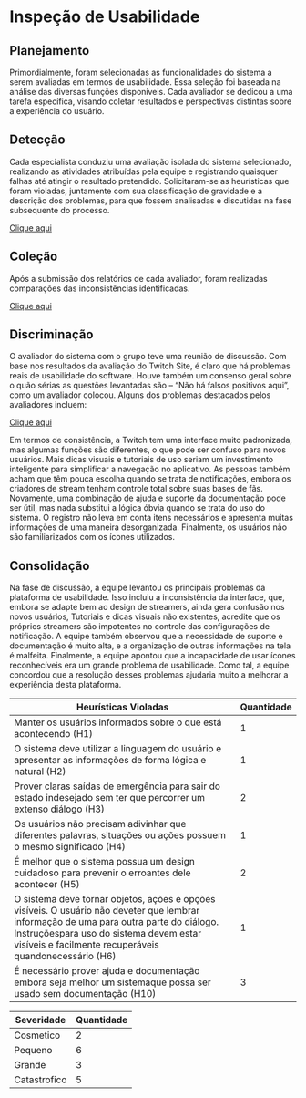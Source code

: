 # Inspeção de Usabilidade
## Planejamento
Primordialmente, foram selecionadas as funcionalidades do sistema a serem avaliadas em termos de usabilidade. Essa seleção foi baseada na análise das diversas funções disponíveis. Cada avaliador se dedicou a uma tarefa específica, visando coletar resultados e perspectivas distintas sobre a experiência do usuário.

## Detecção
Cada especialista conduziu uma avaliação isolada do sistema selecionado, realizando as atividades atribuídas pela equipe e registrando quaisquer falhas até atingir o resultado pretendido. Solicitaram-se as heurísticas que foram violadas, juntamente com sua classificação de gravidade e a descrição dos problemas, para que fossem analisadas e discutidas na fase subsequente do processo.

[Clique aqui](https://github.com/Ghostdoce/IHC/blob/main/ihcw_ufam/inspecao_usabilidade/tabela_deteccao.md)

## Coleção
Após a submissão dos relatórios de cada avaliador, foram realizadas comparações das inconsistências identificadas.

[Clique aqui](https://github.com/Ghostdoce/IHC/blob/main/ihcw_ufam/inspecao_usabilidade/tabela_colecao.md)

## Discriminação 
O avaliador do sistema com o grupo teve uma reunião de discussão. Com base nos resultados da avaliação do Twitch Site, é claro que há problemas reais de usabilidade do software. Houve também um consenso geral sobre o quão sérias as questões levantadas são – “Não há falsos positivos aqui”, como um avaliador colocou. Alguns dos problemas destacados pelos avaliadores incluem:

[Clique aqui](https://github.com/Ghostdoce/IHC/blob/main/ihcw_ufam/inspecao_usabilidade/tabela_discriminacao.md)

Em termos de consistência, a Twitch tem uma interface muito padronizada, mas algumas funções são diferentes, o que pode ser confuso para novos usuários. Mais dicas visuais e tutoriais de uso seriam um investimento inteligente para simplificar a navegação no aplicativo. As pessoas também acham que têm pouca escolha quando se trata de notificações, embora os criadores de stream tenham controle total sobre suas bases de fãs. Novamente, uma combinação de ajuda e suporte da documentação pode ser útil, mas nada substitui a lógica óbvia quando se trata do uso do sistema. O registro não leva em conta itens necessários e apresenta muitas informações de uma maneira desorganizada. Finalmente, os usuários não são familiarizados com os ícones utilizados.

## Consolidação
Na fase de discussão, a equipe levantou os principais problemas da plataforma de usabilidade. Isso incluiu a inconsistência da interface, que, embora se adapte bem ao design de streamers, ainda gera confusão nos novos usuários, Tutoriais e dicas visuais não existentes, acredite que os próprios streamers são impotentes no controle das configurações de notificação. A equipe também observou que a necessidade de suporte e documentação é muito alta, e a organização de outras informações na tela é malfeita. Finalmente, a equipe apontou que a incapacidade de usar ícones reconhecíveis era um grande problema de usabilidade. Como tal, a equipe concordou que a resolução desses problemas ajudaria muito a melhorar a experiência desta plataforma.

| Heurísticas Violadas                        | Quantidade |
|---------------------------------------------|------------|
| Manter os usuários informados sobre o que está acontecendo  (H1)       | 1          |
| O sistema deve utilizar a linguagem do usuário e apresentar as informações de forma lógica e natural       (H2)   | 1          |
| Prover claras saídas de emergência para sair do estado indesejado sem ter que percorrer um extenso diálogo          (H3)    | 2          |
| Os usuários não precisam adivinhar que diferentes palavras, situações ou ações possuem o mesmo significado                     (H4)     | 1          |
| É melhor que o sistema possua um design cuidadoso para prevenir o erroantes dele acontecer                           (H5) | 2          |
| O sistema deve tornar objetos, ações e opções visíveis. O usuário não deveter que lembrar informação de uma para outra parte do diálogo. Instruçõespara uso do sistema devem estar visíveis e facilmente recuperáveis quandonecessário (H6) | 1          |
| É necessário prover ajuda e documentação embora seja melhor um sistemaque possa ser usado sem documentação                            (H10) | 3          |


| Severidade           | Quantidade |
|----------------------|------------|
| Cosmetico              | 2          |
| Pequeno                | 6          |
| Grande             | 3          |
| Catastrofico                | 5          |


 
